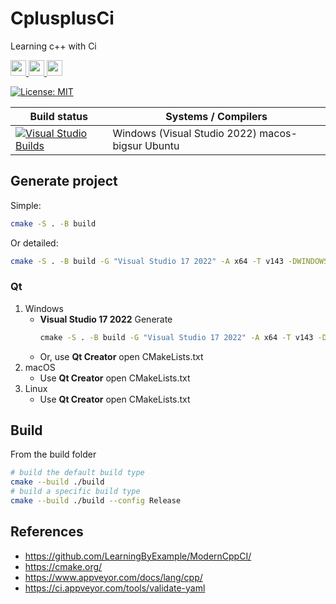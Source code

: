 # CplusplusCi

Learning c++ with Ci

[<img src="https://raw.githubusercontent.com/isocpp/logos/master/cpp_logo.png" height="25"/> <img src="https://upload.wikimedia.org/wikipedia/commons/1/13/Cmake.svg" height="25"/> <img src="https://dka575ofm4ao0.cloudfront.net/pages-transactional_logos/retina/16896/ApwXsQaJT16xVdsGs7aY" height="25"/>](#references)

[![License: MIT](https://img.shields.io/badge/License-MIT-blue.svg)](/LICENSE)

| Build status          | Systems / Compilers         |
| ------------- | ------------------------------------------ |
| [![Visual Studio Builds](https://ci.appveyor.com/api/projects/status/t6i95u07gw1gqhql/branch/master?svg=true)](https://ci.appveyor.com/project/WhitebrowSwordsman/cplusplusci/branch/main)       | Windows (Visual Studio 2022) macos-bigsur Ubuntu  |

## Generate project

Simple:
``` bash
cmake -S . -B build
```
Or detailed:
``` bash
cmake -S . -B build -G "Visual Studio 17 2022" -A x64 -T v143 -DWINDOWS:BOOL=ON -DUSE_BASE_SHARED_LIBS=ON
```

### Qt
1. Windows
   - **Visual Studio 17 2022** Generate
      ``` bat
      cmake -S . -B build -G "Visual Studio 17 2022" -A x64 -T v143 -DWINDOWS:BOOL=ON -DUSE_BASE_SHARED_LIBS=ON -DCMAKE_PREFIX_PATH="C:\Qt\Qt5.15.2\5.15.2\msvc2019_64" -DQT_DLL_DIR="C:\Qt\Qt5.15.2\5.15.2\msvc2019_64\bin"
      ```
   - Or, use **Qt Creator** open CMakeLists.txt
2. macOS
   - Use **Qt Creator** open CMakeLists.txt
3. Linux
   - Use **Qt Creator** open CMakeLists.txt

## Build

From the build folder
``` bash
# build the default build type
cmake --build ./build
# build a specific build type
cmake --build ./build --config Release
```

## References

- https://github.com/LearningByExample/ModernCppCI/
- https://cmake.org/
- https://www.appveyor.com/docs/lang/cpp/
- https://ci.appveyor.com/tools/validate-yaml

